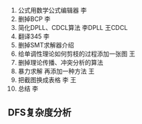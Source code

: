 1. 公式用数学公式编辑器 李
2. 删掉BCP 李
3. 简化DPLL、CDCL算法 李DPLL 王CDCL
4. 翻译345 李
5. 删掉SMT求解器介绍 
6. 给单调性理论如何剪枝的过程添加一张图 王
7. 删掉理论传播、冲突分析的算法 
8. 暴力求解 再添加一种方法 王
9. 把截图换成表格 李 王
10. 总结 李



## DFS复杂度分析

